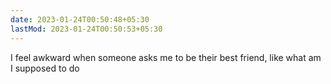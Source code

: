 ```yaml
---
date: 2023-01-24T00:50:48+05:30
lastMod: 2023-01-24T00:50:53+05:30
---
```


I feel awkward when someone asks me to be their best friend, like what am I supposed to do
